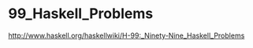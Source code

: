 99_Haskell_Problems
===================

http://www.haskell.org/haskellwiki/H-99:_Ninety-Nine_Haskell_Problems